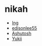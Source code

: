 # nikah
- [Ing](https://github.com/innng/innng)
- [edisonlee55](https://github.com/edisonlee55/edisonlee55)
- [Ashutosh](https://github.com/Xx-Ashutosh-xX/Xx-Ashutosh-xX)
- [Yukii](https://github.com/PrincessAkira/PrincessAkira)






